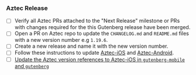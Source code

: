### Aztec Release

- [ ] Verify all Aztec PRs attached to the "Next Release" milestone or PRs with changes required for the this Gutenberg release have been merged.
- [ ] Open a PR on Aztec repo to update the `CHANGELOG.md` and `README.md` files with a new version number e.g `1.19.6`.
- [ ] Create a new release and name it with the new version number.
- [ ] Follow these instructions to update [Aztec-iOS](https://github.com/wordpress-mobile/release-toolkit-gutenberg-mobile/blob/HEAD/Releasing.md#updating-aztec-android) and [Aztec-Android](https://github.com/wordpress-mobile/release-toolkit-gutenberg-mobile/blob/develop/Releasing.md#updating-aztec-android).
- [ ] [Update the Aztec version references to Aztec-iOS in `gutenberg-mobile` and `gutenberg`](https://github.com/wordpress-mobile/release-toolkit-gutenberg-mobile/blob/develop/Releasing.md#updating-aztec-ios)
